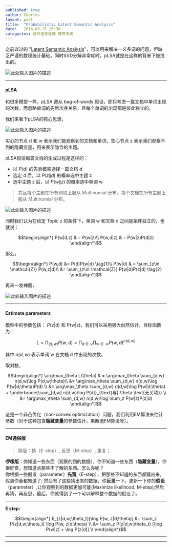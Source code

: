 ```yaml
---
published: true
author: Charles
layout: post
title:  "Probabilistic Latent Semantic Analysis"
date:   2016-03-15 15:30
categories: 自然语言处理 推荐系统
---
```


之前谈过的 "[Latent Semantic Analysis][1]"，可以用来解决一义多词的问题，但缺乏严谨的数理统计基础，同时SVD分解非常耗时，pLSA就是在这样的背景下被提出的。

![此处输入图片的描述][2]


----------

#### pLSA
和很多模型一样，pLSA 遵从 bag-of-words 假设，即只考虑一篇文档中单词出现的次数，而忽略单词的先后次序关系，且每个单词的出现都是彼此独立的。

我们来看下pLSA的核心思想，

![此处输入图片的描述][3]

实心的节点 d 和 w 表示我们能观察到的文档和单词，空心节点 z 表示我们观察不到的隐藏变量，用来表示隐含的主题。

pLSA假设每篇文档的生成过程是这样的：

- 以 $P(d)$ 的先验概率选择一篇文档 $d$      
- 选定 d 后，以 $P(z\|d)$ 的概率选中主题 z       
- 选中主题 z 后，以 $P(w\|z)$ 的概率选中单词 w       

> 并且每个主题在所有词项上服从 Multinomial 分布，每个文档在所有主题上服从 Multinomial 分布。

![此处输入图片的描述][4]

同时我们认为在给定 Topic z 的条件下，单词 w 和文档 d 之间是条件独立的，也就说：

$$\begin{align*}
P(w|d,z) & = P(w|z)\\
P(w,d|z) & = P(w|z)P(d|z)
\end{align*}$$

那么，

$$\begin{align*}
P(w,d) &= P(d)P(w|d)  \tag{1}\\
P(w|d) & = \sum_{z\in \mathcal{Z}} P(w,z|d)\\
&= \sum_{z\in \mathcal{Z}} P(w|d)P(z|d) \tag{2}
\end{align*}$$

再来一发神图，

![此处输入图片的描述][5]


----------


####  Estimate parameters
模型中的参数包括： $P(z|d)$  和 P(w|z)。我们可以采用极大似然估计，目标函数为：

$$L = \prod_{(d,w)} P(w,d) = \prod_{d\in \mathcal{D}}\prod_{w\in \mathcal{W}} P(w,d)^{n(d,w)} \tag{3}$$

其中 $n(d,w)$ 表示单词 w 在文档 d 中出现的次数。

取对数，

$$\begin{align*}
\arg\max_\theta L(\theta)
& = \arg\max_\theta \sum_{d,w} n(d,w)\log P(d,w;\theta)\\
&=  \arg\max_\theta \sum_{d,w} n(d,w)\log P(w|d;\theta)P(d) \\
&= \arg\max_\theta \sum_{d,w} n(d,w)\log P(w|d;\theta) + \underbrace{\sum_{d,w} n(d,w)\log P(d)}_{\text{与} \theta \text{无关项}} \\
&= \arg\max_\theta \sum_{d,w} n(d,w)\log \sum_z P(w|z)P(z|d)
\end{align*}$$

这是一个非凸优化（non-convex optimization）问题，我们利用EM算法来估计参数（对于这种包含**隐藏变量**的参数估计，果断选EM算法呀）。

----------

#### EM通俗版

> 简版：猜（E-step）, 反思（M-step）, 重复；

**啰嗦版**：你知道一些东西（观察的到的数据），你不知道一些东西（**隐藏变量**），你很好奇，想知道点那些不了解的东西。怎么办呢？     
你根据一些假设（parameter）**先猜**（E-step），把那些不知道的东西都猜出来，假装你全都知道了; 然后有了这些猜出来的数据，你**反思**一下，更新一下你的**假设**（parameter）,让你观察到的数据更加可能(Maximize likelihood; M-step);然后再猜，再反思，最后，你就得到了一个可以解释整个数据的假设了。


----------


**E step:**

$$\begin{align*}
E_{z|d,w;\theta_t}[\log P(w, z|d;\theta)]
&= \sum_z P(z|d,w;\theta_t) \log P(w, z|d;\theta) \\
&= \sum_z P(z|d,w;\theta_t) [\log P(w|z) + \log P(z|d)] \\
\end{align*}$$

----------
----------


  [1]: http://charlesx.top/2016/03/Latent-Semantic-Analysis/
  [2]: http://7xjbdi.com1.z0.glb.clouddn.com/f1_plsa.jpg
  [3]: http://7xjbdi.com1.z0.glb.clouddn.com/2016-03-16_152408.png?imageView2/2/w/400
  [4]: http://7xjbdi.com1.z0.glb.clouddn.com/f2.jpg
  [5]: http://7xjbdi.com1.z0.glb.clouddn.com/2016-03-16_161734.png?imageView2/2/w/400